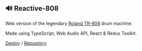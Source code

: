 ## 🔊 Reactive-808
Web version of the legendary [Roland TR-808](https://ru.wikipedia.org/wiki/Roland_TR-808) drum machine.

Made using TypeScript, Web Audio API, React & Redux Toolkit.

[Deploy](https://mvpkx.github.io/reactive-808/) / [Repository](https://github.com/mvpkx/reactive-808)
